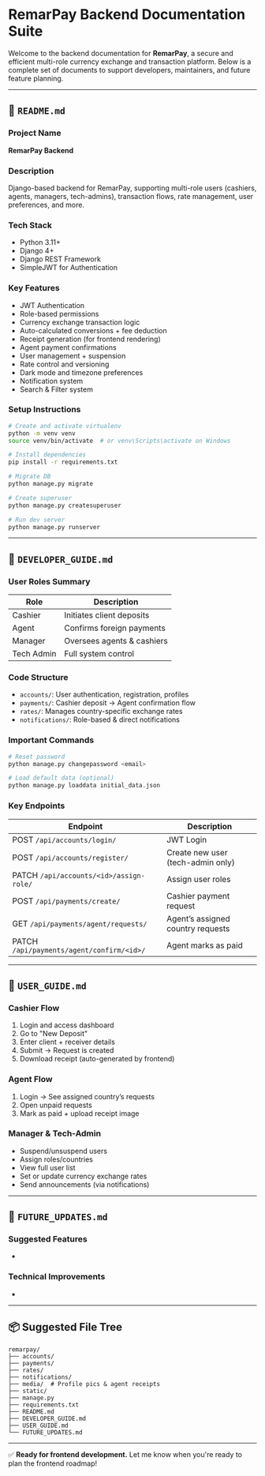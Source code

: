 # RemarPay Backend Documentation Suite

Welcome to the backend documentation for **RemarPay**, a secure and efficient multi-role currency exchange and transaction platform. Below is a complete set of documents to support developers, maintainers, and future feature planning.

---

## 📘 `README.md`

### Project Name

**RemarPay Backend**

### Description

Django-based backend for RemarPay, supporting multi-role users (cashiers, agents, managers, tech-admins), transaction flows, rate management, user preferences, and more.

### Tech Stack

- Python 3.11+
- Django 4+
- Django REST Framework
- SimpleJWT for Authentication

### Key Features

- JWT Authentication
- Role-based permissions
- Currency exchange transaction logic
- Auto-calculated conversions + fee deduction
- Receipt generation (for frontend rendering)
- Agent payment confirmations
- User management + suspension
- Rate control and versioning
- Dark mode and timezone preferences
- Notification system
- Search & Filter system

### Setup Instructions

```bash
# Create and activate virtualenv
python -m venv venv
source venv/bin/activate  # or venv\Scripts\activate on Windows

# Install dependencies
pip install -r requirements.txt

# Migrate DB
python manage.py migrate

# Create superuser
python manage.py createsuperuser

# Run dev server
python manage.py runserver
```

---

## 🧭 `DEVELOPER_GUIDE.md`

### User Roles Summary

| Role       | Description                |
| ---------- | -------------------------- |
| Cashier    | Initiates client deposits  |
| Agent      | Confirms foreign payments  |
| Manager    | Oversees agents & cashiers |
| Tech Admin | Full system control        |

### Code Structure

- `accounts/`: User authentication, registration, profiles
- `payments/`: Cashier deposit → Agent confirmation flow
- `rates/`: Manages country-specific exchange rates
- `notifications/`: Role-based & direct notifications

### Important Commands

```bash
# Reset password
python manage.py changepassword <email>

# Load default data (optional)
python manage.py loaddata initial_data.json
```

### Key Endpoints

| Endpoint                                  | Description                       |
| ----------------------------------------- | --------------------------------- |
| POST `/api/accounts/login/`               | JWT Login                         |
| POST `/api/accounts/register/`            | Create new user (tech-admin only) |
| PATCH `/api/accounts/<id>/assign-role/`   | Assign user roles                 |
| POST `/api/payments/create/`              | Cashier payment request           |
| GET `/api/payments/agent/requests/`       | Agent’s assigned country requests |
| PATCH `/api/payments/agent/confirm/<id>/` | Agent marks as paid               |

---

## 👤 `USER_GUIDE.md`

### Cashier Flow

1. Login and access dashboard
2. Go to "New Deposit"
3. Enter client + receiver details
4. Submit → Request is created
5. Download receipt (auto-generated by frontend)

### Agent Flow

1. Login → See assigned country’s requests
2. Open unpaid requests
3. Mark as paid + upload receipt image

### Manager & Tech-Admin

- Suspend/unsuspend users
- Assign roles/countries
- View full user list
- Set or update currency exchange rates
- Send announcements (via notifications)

---

## 🔮 `FUTURE_UPDATES.md`

### Suggested Features

-

### Technical Improvements

-

---

## 📦 Suggested File Tree

```
remarpay/
├── accounts/
├── payments/
├── rates/
├── notifications/
├── media/  # Profile pics & agent receipts
├── static/
├── manage.py
├── requirements.txt
├── README.md
├── DEVELOPER_GUIDE.md
├── USER_GUIDE.md
└── FUTURE_UPDATES.md
```

---

✅ **Ready for frontend development.** Let me know when you're ready to plan the frontend roadmap!


